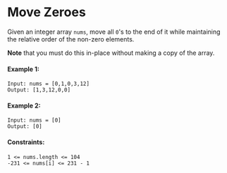 # Move Zeroes

Given an integer array ```nums```, move all ```0```'s to the end of it while maintaining the relative order of the non-zero elements.

**Note** that you must do this in-place without making a copy of the array.

#### Example 1:
```
Input: nums = [0,1,0,3,12]
Output: [1,3,12,0,0]
```

#### Example 2:
```
Input: nums = [0]
Output: [0]
```

#### Constraints:
```
1 <= nums.length <= 104
-231 <= nums[i] <= 231 - 1
```
